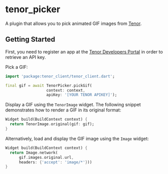 # tenor_picker

A plugin that allows you to pick animated GIF images from [Tenor](https://tenor.com).



## Getting Started

First, you need to register an app at the [Tenor Developers Portal](https://developers.tenor.com/) in order to retrieve an API key.

Pick a GIF:

```dart
import 'package:tenor_client/tenor_client.dart';

final gif = await TenorPicker.pickGif(
                  context: context, 
                  apiKey: '[YOUR TENOR APIKEY]');
```

Display a GIF using the ```TenorImage``` widget. The following snippet demonstrates how to render a GIF in its original format:
```dart
Widget build(BuildContext context) {
  return TenorImage.original(gif: gif);
}
```

Alternatively, load and display the GIF image using the ```Image``` widget:
```dart
Widget build(BuildContext context) {
  return Image.network(
      gif.images.original.url, 
      headers: {'accept': 'image/*'}))
}
```

